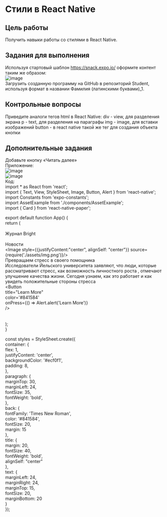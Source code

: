 # Стили в React Native
## Цель работы
Получить навыки работы со стилями в React Native.  
## Задания для выполнения
Используя стартовый шаблон https://snack.expo.io/ оформите контент таким же образом:  
![image](https://user-images.githubusercontent.com/70998859/156581534-92549959-d102-4147-9bbb-fd9cd9c97956.png)  
Загрузить созданную программу на GitHub в репозиторий Student, используя формат в названии Фамилия (латинскими буквами)_1.  
## Контрольные вопросы
Приведите аналоги тегов html в React Native:
div - view, для разделения экрана
p - text, для разделения на параграфы
img - image, для вставки изображений
button - в react native такой же тег для создания объекта кнопки
## Дополнительные задания
Добавьте кнопку «Читать далее»  
Приложение:  
![image](https://user-images.githubusercontent.com/70998859/156585809-68638791-0145-4807-ada7-eaacf8d55419.png)  
![image](https://user-images.githubusercontent.com/70998859/156585848-4758c295-1408-4679-aff0-d26d83afd553.png)  
Код:  
import * as React from 'react';  
import { Text, View, StyleSheet, Image, Button, Alert } from 'react-native';  
import Constants from 'expo-constants';  
import AssetExample from './components/AssetExample';  
import { Card } from 'react-native-paper';  
  
export default function App() {  
  return (  
    <View style={styles.container}>  
      <Text style={styles.title}>Журнал Bright</Text>  
      <Card>  
        <Text style={styles.back}>Новости</Text>  
        <Image style={{justifyContent:"center", alignSelf: "center"}} source={require('./assets/img.png')}/>  
        <Text style={styles.paragraph}>Превращаем стресс в своего помощника</Text>  
        <Text style={styles.text}>Исследователи Йельского университета заявляют, что люди, которые рассматривают стресс, как возможность личностного роста , отмечают улучшение качества жизни. Сегодня узнаем, как это работает и как увидеть положительные стороны стресса</Text>  
        <Button  
        title="Learn More"  
        color='#841584'  
        onPress={() => Alert.alert('Learn More')}  
        />  
      </Card>  
    </View>  
  );  
}  
  
const styles = StyleSheet.create({  
  container: {  
    flex: 1,  
    justifyContent: 'center',  
    backgroundColor: '#ecf0f1',  
    padding: 8,  
  },  
  paragraph: {  
    marginTop: 30,  
    marginLeft: 24,  
    fontSize: 35,  
    fontWeight: 'bold',  
  },  
  back: {  
    fontFamily: 'Times New Roman',  
    color: '#841584',  
    fontSize: 20,  
    margin: 15  
  },  
  title: {  
    margin: 20,  
    fontSize: 40,  
    fontWeight: 'bold',  
    alignSelf: "center"  
  },  
  text: {  
    marginLeft: 24,  
    marginRight: 24,  
    marginTop: 15,  
    fontSize: 20,  
    marginBottom: 20  
  }  
});  
